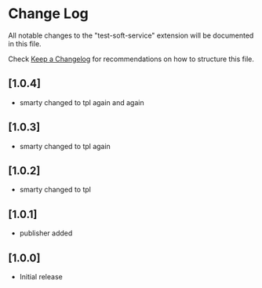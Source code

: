 # Change Log

All notable changes to the "test-soft-service" extension will be documented in this file.

Check [Keep a Changelog](http://keepachangelog.com/) for recommendations on how to structure this file.

## [1.0.4]

- smarty changed to tpl again and again
## [1.0.3]

- smarty changed to tpl again
## [1.0.2]

- smarty changed to tpl
## [1.0.1]

- publisher added

## [1.0.0]

- Initial release
